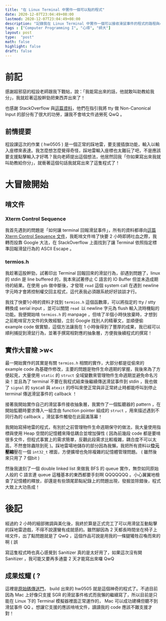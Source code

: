 ```yaml
---
title: "在 Linux Terminal 中實作一個可以點的程式"
date: 2020-12-07T23:04:49+08:00
lastmod: 2020-12-07T23:04:49+08:00
description: "記錄我在 Linux Terminal 中實作一個可以接收滑鼠事件的程式的路程與心得"
tags : ["Computer Programming I", "心得", "師大"]
layout: post
type:  "post"
math: false
highlight: false
draft: false
---
```


# 前記

感謝超邪惡的程設老師跟我下戰帖，說：「我能寫出來的話，他就敢叫助教給我分」，我就趁著這股幹勁把東西弄出來了！

也感謝 StackOverflow 與[這篇資料](https://shyuanliang.blogspot.com/2010/09/)，他們在指引我將 tty 做 Non-Canonical Input 的部分有了很大的功勞，讓我不會啃文件過勞死 QwQ 。

## 前情提要

程設課這次的作業 ( hw0505 ) 是一個正常的踩地雷，要支援插旗功能，輸入以輸入座標來表達。我怎麼想怎麼覺得奇怪，踩地雷輸入座標也太難玩了吧，不是應該要支援點擊輸入才好嗎？我向老師提出這個想法，他居然回我「你如果寫出來我就叫助教給你分」，就衝著這個句話我就寫出來了這隻程式了！

# 大冒險開始

## 啃文件

### Xterm Control Sequence

我首先遇到的問題是「如何讓 terminal 回報滑鼠事件」，所有的資料都導向[這篇 Xterm Control Sequence 文件](https://invisible-island.net/xterm/ctlseqs/ctlseqs.pdf)，我乾啃文件啃了快要 2 小時即將吐血之際，我轉而投靠 Google 大法，在 StackOverflow 上面找到了讓 Terminal 依照指定標準回報滑鼠行為的 ASCII Escape 。

### termios.h

我趁著這股幹勁，試著印出 Terminal 回報回來的滑鼠行為，卻遇到問題了，linux 的 stdin 是 line buffered 的，我本來試著停止 C 語言的 IO Buffer 但並未造成期待的結果。在使用 `gdb` 做中斷後，才發現 `read` 這個 system call 在遇到 newline 字元時才會將控制權交回主程式，這代表我必須跟系統好好談談才行。

我找了快要1小時的資料才找到 `termios.h` 這個函數庫，可以將指定的 tty / stty 轉換成 serial input ，並可以關閉 `read `以 newline 字元為 flush 輸入流時機點的功能。我便開始啃 `termios.h` 的 manpage ，但啃了半個小時快放棄時，才想到之前乾啃官方文件的失敗經驗，立刻 Google 找別人的精華文，並順便偷 example code 做實驗，這個方法讓我在 1 小時後得到了豐厚的成果，我已經可以順利捕捉到滑鼠行為，並著手撰寫相對應的抽象層，方便我後續程式的撰寫！

## 實作大冒險 >w<

最一開始實作的其實是有關 `termios.h` 相關的實作，大部分都是從偷來的 example code 為基礎作修改，主要的問題是物件生命週期的掌握，我後來為了方便起見，大量使用 `static` 的 `struct` 全域變數來管理物件生命週期並避免命名污染！並且為了 terminal 不要在我程式結束後繼續傳送滑鼠事件到 stdin ，我也做了 `signal` 的 syscall 與 `atexit` 的呼叫來使正常與非正常終止時都能呼叫到停止 terminal 傳送滑鼠事件的 callback ！

接著我開始實作自己的滑鼠事件接收抽象層，我實作了一個監聽器的 pattern ，在開始監聽時要求傳入一組含由 function pointer 組成的 `struct`  ，用來描述遇到不同行為的 callback ，滑鼠事件觸發在此圓滿落幕！

我開始寫掃地雷的程式，有別於之前管理物件生命週期保守的做法，我大量使用指標與使用 Heap 空間的記憶體來降低耦合並增加彈性 ( 因為前幾段 code 都是要啃很多文件，但程式事實上的需求簡單，反觀此段需求比較複雜，耦合度不可以太高，不然會除蟲除到死 )。踩地雷場地儲存的部分因為我懶，我把所有資料以**位元壓縮**壓在一個 `int32_t` 裡面，方便擴增也免除複雜的記憶體管理問題。 ( 雖然後來只用了 7 個bit )

然後我速刻了一個 double linked list 來做我 BFS 的 queue 實作，無奈如同原始人般的 C 語言連 queue 這種基本的東西都要手刻啊 QQQQQQQ 。小心翼翼地檢查了記憶體的釋放，卻還是有些頭尾節點紀錄上的問題出現，發掘並除錯後，程式大致上大功告成！

# 後記

經過約 2 小時的細部微調與美化後，我終於算是正式完工了可以用滑鼠互動點擊的踩地雷遊戲，不得不說還蠻有成就感的。雖然腳因為 2 天都長時間坐在椅子上啃文件，出了點問題就是了 QwQ ，這個作品可說是用我的一條腿犧牲召喚而來的啊 \( 誤

寫這隻程式時也真心感覺到 Sanitizer 真的是太好用了，如果這次沒有開 Sanitizer ，我可能又要再多通靈 2 天才能寫出來囉 QwQ

## 成果炫耀 \( ?

這裡是[原始碼傳送門](https://github.com/jw910731/computer-programming/tree/I/hw05)， build 出來的 hw0505 就是這個神奇的程式了。不過目前因為 Mac 上好像只支援 SGR 的滑鼠事件格式而我懶的繼續寫了，所以目前是只能在 Linux 下的 Terminal 模擬器裡面正常運作的， Mac 可以成功建構但聽不到滑鼠事件 QQ 。想讓它支援的應該啃啃文件，讀讀我的 code 應該不難支援才對！